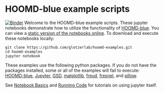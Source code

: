 # HOOMD-blue example scripts
[![Binder](https://mybinder.org/badge_logo.svg)](https://mybinder.org/v2/gh/yunkb/hoomd-examples/master)
Welcome to the HOOMD-blue example scripts. These jupyter notebooks demonstrate how to utilize the
functionality of [HOOMD-blue](http://glotzerlab.engin.umich.edu/hoomd-blue/). You can view a
[static version of the notebooks online](http://nbviewer.jupyter.org/github/joaander/hoomd-examples/blob/master/index.ipynb).
To download and execute these notebooks locally:
```
git clone https://github.com/glotzerlab/hoomd-examples.git
cd hoomd-examples
jupyter notebook
```

These examples use the following python packages. If you do not have the packages installed, some or all of the examples
will fail to execute: [HOOMD-blue](http://glotzerlab.engin.umich.edu/hoomd-blue/), [Jupyter](http://jupyter.org/), [GSD](https://github.com/glotzerlab/gsd), [matplotlib](http://matplotlib.org/), [freud](http://glotzerlab.engin.umich.edu/freud/), [fresnel](https://github.com/glotzerlab/fresnel), and [pillow](https://python-pillow.org/).

See [Notebook Basics](http://nbviewer.jupyter.org/github/jupyter/notebook/blob/master/docs/source/examples/Notebook/Notebook%20Basics.ipynb) and [Running Code](http://nbviewer.jupyter.org/github/jupyter/notebook/blob/master/docs/source/examples/Notebook/Running%20Code.ipynb) for tutorials on using jupyter itself.
